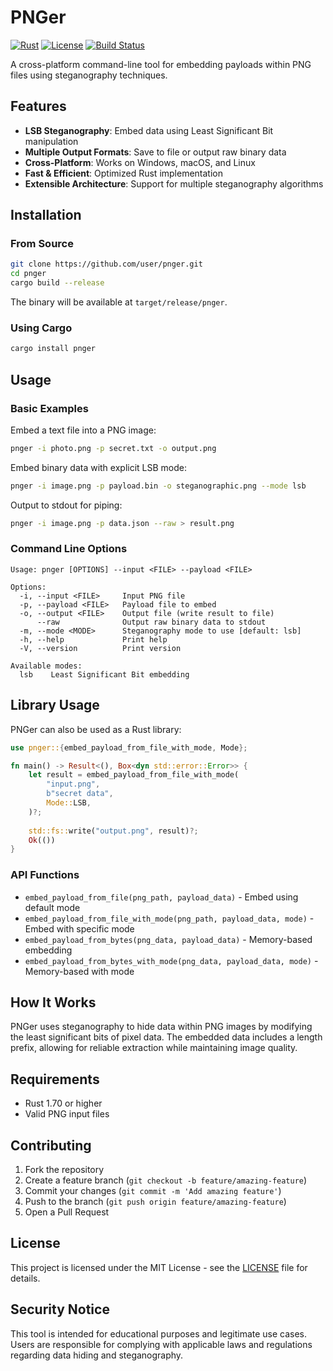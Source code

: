 # PNGer

[![Rust](https://img.shields.io/badge/rust-1.70+-orange.svg)](https://www.rust-lang.org)
[![License](https://img.shields.io/badge/license-MIT-blue.svg)](LICENSE)
[![Build Status](https://img.shields.io/badge/build-passing-brightgreen.svg)](https://github.com/user/pnger)

A cross-platform command-line tool for embedding payloads within PNG files using steganography techniques.

## Features

- **LSB Steganography**: Embed data using Least Significant Bit manipulation
- **Multiple Output Formats**: Save to file or output raw binary data
- **Cross-Platform**: Works on Windows, macOS, and Linux
- **Fast & Efficient**: Optimized Rust implementation
- **Extensible Architecture**: Support for multiple steganography algorithms

## Installation

### From Source
```bash
git clone https://github.com/user/pnger.git
cd pnger
cargo build --release
```

The binary will be available at `target/release/pnger`.

### Using Cargo
```bash
cargo install pnger
```

## Usage

### Basic Examples

Embed a text file into a PNG image:
```bash
pnger -i photo.png -p secret.txt -o output.png
```

Embed binary data with explicit LSB mode:
```bash
pnger -i image.png -p payload.bin -o steganographic.png --mode lsb
```

Output to stdout for piping:
```bash
pnger -i image.png -p data.json --raw > result.png
```

### Command Line Options

```
Usage: pnger [OPTIONS] --input <FILE> --payload <FILE>

Options:
  -i, --input <FILE>     Input PNG file
  -p, --payload <FILE>   Payload file to embed
  -o, --output <FILE>    Output file (write result to file)
      --raw              Output raw binary data to stdout
  -m, --mode <MODE>      Steganography mode to use [default: lsb]
  -h, --help             Print help
  -V, --version          Print version

Available modes:
  lsb    Least Significant Bit embedding
```

## Library Usage

PNGer can also be used as a Rust library:

```rust
use pnger::{embed_payload_from_file_with_mode, Mode};

fn main() -> Result<(), Box<dyn std::error::Error>> {
    let result = embed_payload_from_file_with_mode(
        "input.png",
        b"secret data",
        Mode::LSB,
    )?;
    
    std::fs::write("output.png", result)?;
    Ok(())
}
```

### API Functions

- `embed_payload_from_file(png_path, payload_data)` - Embed using default mode
- `embed_payload_from_file_with_mode(png_path, payload_data, mode)` - Embed with specific mode
- `embed_payload_from_bytes(png_data, payload_data)` - Memory-based embedding
- `embed_payload_from_bytes_with_mode(png_data, payload_data, mode)` - Memory-based with mode

## How It Works

PNGer uses steganography to hide data within PNG images by modifying the least significant bits of pixel data. The embedded data includes a length prefix, allowing for reliable extraction while maintaining image quality.

## Requirements

- Rust 1.70 or higher
- Valid PNG input files

## Contributing

1. Fork the repository
2. Create a feature branch (`git checkout -b feature/amazing-feature`)
3. Commit your changes (`git commit -m 'Add amazing feature'`)
4. Push to the branch (`git push origin feature/amazing-feature`)
5. Open a Pull Request

## License

This project is licensed under the MIT License - see the [LICENSE](LICENSE) file for details.

## Security Notice

This tool is intended for educational purposes and legitimate use cases. Users are responsible for complying with applicable laws and regulations regarding data hiding and steganography.